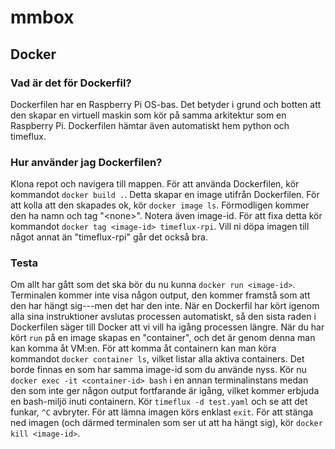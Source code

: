 # mmbox

## Docker

### Vad är det för Dockerfil?
Dockerfilen har en Raspberry Pi OS-bas. Det betyder i grund och botten att den skapar en virtuell maskin som kör på samma arkitektur som en Raspberry Pi. Dockerfilen hämtar även automatiskt hem python och timeflux.

### Hur använder jag Dockerfilen?
Klona repot och navigera till mappen. För att använda Dockerfilen, kör kommandot `docker build .`. Detta skapar en image utifrån Dockerfilen. För att kolla att den skapades ok, kör `docker image ls`. Förmodligen kommer den ha namn och tag "\<none\>". Notera även image-id. För att fixa detta kör kommandot `docker tag <image-id> timeflux-rpi`. Vill ni döpa imagen till något annat än "timeflux-rpi" går det också bra.

### Testa
Om allt har gått som det ska bör du nu kunna `docker run <image-id>`. Terminalen kommer inte visa någon output, den kommer framstå som att den har hängt sig---men det har den inte. När en Dockerfil har kört igenom alla sina instruktioner avslutas processen automatiskt, så den sista raden i Dockerfilen säger till Docker att vi vill ha igång processen längre. När du har kört `run` på en image skapas en "container", och det är genom denna man kan komma åt VM:en. För att komma åt containern kan man köra kommandot `docker container ls`, vilket listar alla aktiva containers. Det borde finnas en som har samma image-id som du använde nyss. Kör nu `docker exec -it <container-id> bash` i en annan terminalinstans medan den som inte ger någon output fortfarande är igång, vilket kommer erbjuda en bash-miljö inuti containern. Kör `timeflux -d test.yaml` och se att det funkar, `^C` avbryter. För att lämna imagen körs enklast `exit`. För att stänga ned imagen (och därmed terminalen som ser ut att ha hängt sig), kör `docker kill <image-id>`.

